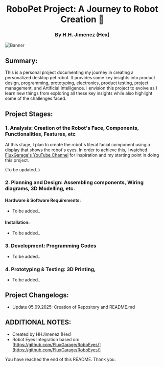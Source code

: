 <h1 align="center">RoboPet Project: A Journey to Robot Creation 🤖</h1>
<h3 align="center">By H.H. Jimenez (Hex)</h3>

![Banner](https://github.com/user-attachments/assets/15df38b4-1127-4f8a-967e-80f290ad8bb8)

## Summary:
This is a personal project documenting my journey in creating a personalized desktop pet robot. It provides some key insights into product design, programming, prototyping, electronics, product testing, project management, and Artificial Intelligence. I envision this project to evolve as I learn new things from exploring all these key insights while also highlight some of the challenges faced. 

## Project Stages:
### 1. Analysis: Creation of the Robot's Face, Components, Functionalities, Features, etc
At this stage, I plan to create the robot's literal facial component using a display that shows the robot's eyes. In order to achieve this, I watched [FluxGarage's YouTube Channel](https://www.youtube.com/@FluxGarage) for inspiration and my starting point in doing this project.

(To be updated..)

### 2. Planning and Design: Assembling components, Wiring diagrams, 3D Modelling, etc.
#### Hardware & Software Requirements:
  - To be added..

#### Installation:
  - To be added..

### 3. Development: Programming Codes
- To be added..

### 4. Prototyping & Testing: 3D Printing, 
- To be added..

## Project Changelogs:
- Update 05.09.2025: Creation of Repository and README.md

## ADDITIONAL NOTES:
- Created by HHJimenez (Hex)
- Robot Eyes Integration based on: [https://github.com/FluxGarage/RoboEyes/](https://github.com/FluxGarage/RoboEyes/)

You have reached the end of this README. Thank you.
